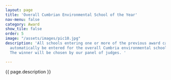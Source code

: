 ```yaml
---
layout: page
title: 'Overall Cumbrian Environmental School of the Year'
nav-menu: false
category: Award
show_tile: false
order: 5
image: "/assets/images/pic10.jpg"
description: 'All schools entering one or more of the previous award categories will
  automatically be entered for the overall Cumbria environmental school of the year.
  The winner will be chosen by our panel of judges. '

---
```

{{ page.description }}
